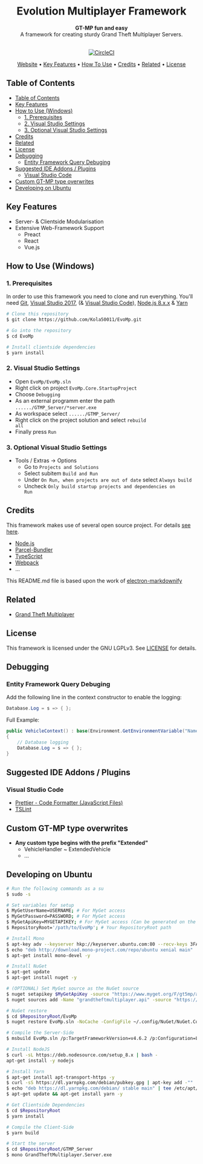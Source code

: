 <h1 align="center">Evolution Multiplayer Framework</h1>

<div align="center">
  <strong>GT-MP fun and easy</strong>
</div>
<div align="center">
  A framework for creating sturdy Grand Theft Multiplayer Servers.
</div>

<br />

<p align="center">
  <a href="https://circleci.com/gh/Kola50011/EvoMp">
    <img src="https://circleci.com/gh/Kola50011/EvoMp/tree/master.svg?style=svg&circle-token=a08ea7263e55dcc44a56e10177951676b24b5243"
      alt="CircleCI">
  </a>
</p>

<p align="center">
  <a href="https://evomp.de/">Website</a> •
  <a href="#key-features">Key Features</a> •
  <a href="#how-to-use">How To Use</a> •
  <a href="#credits">Credits</a> •
  <a href="#related">Related</a> •
  <a href="#license">License</a>
</p>

## Table of Contents

- [Table of Contents](#table-of-contents)
- [Key Features](#key-features)
- [How to Use (Windows)](#how-to-use-windows)
  - [1. Prerequisites](#1-prerequisites)
  - [2. Visual Studio Settings](#2-visual-studio-settings)
  - [3. Optional Visual Studio Settings](#3-optional-visual-studio-settings)
- [Credits](#credits)
- [Related](#related)
- [License](#license)
- [Debugging](#debugging)
  - [Entity Framework Query Debuging](#entity-framework-query-debuging)
- [Suggested IDE Addons / Plugins](#suggested-ide-addons--plugins)
  - [Visual Studio Code](#visual-studio-code)
- [Custom GT-MP type overwrites](#custom-gt-mp-type-overwrites)
- [Developing on Ubuntu](#developing-on-ubuntu)

## Key Features

* Server- & Clientside Modularisation
* Extensive Web-Framework Support
  * Preact
  * React
  * Vue.js

## How to Use (Windows)

### 1. Prerequisites

In order to use this framework you need to clone and run everything. You'll need [Git](https://git-scm.com), [Visual Studio 2017](https://visualstudio.microsoft.com/), (& [Visual Studio Code](https://code.visualstudio.com/)), [Node.js 8.x.x](https://nodejs.org/) & [Yarn](https://yarnpkg.com/)

```bash
# Clone this repository
$ git clone https://github.com/Kola50011/EvoMp.git

# Go into the repository
$ cd EvoMp

# Install clientside dependencies
$ yarn install
```

### 2. Visual Studio Settings

- Open <code>EvoMp/EvoMp.sln</code>
- Right click on project <code>EvoMp.Core.StartupProject</code>
- Choose <code>Debugging</code>
- As an external programm enter the path <code>....../GTMP_Server/*server.exe</code>
- As workspace select  <code>....../GTMP_Server/</code>
- Right click on the project solution and select <code>rebuild all</code>
- Finally press <code>Run</code>

### 3. Optional Visual Studio Settings

- Tools / Extras -> Options
  - Go to <code>Projects and Solutions</code>
  - Select subitem <code>Build and Run</code>
  - Under <code>On Run, when projects are out of date</code> select <code>Always build</code>
  - Uncheck <code>Only build startup projects and dependencies on Run</code>

## Credits

This framework makes use of several open source project. For details [see here](https://github.com/Kola50011/EvoMp/network/dependencies).

- [Node.js](https://nodejs.org/)
- [Parcel-Bundler](https://github.com/parcel-bundler/parcel)
- [TypeScript](https://github.com/Microsoft/TypeScript)
- [Webpack](https://github.com/webpack/webpack)
- ...

This README.md file is based upon the work of [electron-markdownify](https://github.com/amitmerchant1990/electron-markdownify)

## Related

- [Grand Theft Multiplayer](https://gt-mp.net/)

## License

This framework is licensed under the GNU LGPLv3. See [LICENSE](https://github.com/Kola50011/EvoMp/blob/master/LICENSE) for details.

## Debugging

### Entity Framework Query Debuging

Add the following line in the context constructor to enable the logging:

```csharp
Database.Log = s => { };
```

Full Example:
```csharp
public VehicleContext() : base(Environment.GetEnvironmentVariable("NameOrConnectionString"))
{
    // Database logging
    Database.Log = s => { };
}
```

## Suggested IDE Addons / Plugins

### Visual Studio Code

- [Prettier - Code Formatter (JavaScript Files)](https://marketplace.visualstudio.com/items?itemName=esbenp.prettier-vscode)
- [TSLint](https://marketplace.visualstudio.com/items?itemName=eg2.tslint)


## Custom GT-MP type overwrites
- __Any custom type begins with the prefix "Extended"__
  - VehicleHandler ~ ExtendedVehicle
  - ...


## Developing on Ubuntu

```bash
# Run the following commands as a su
$ sudo -s

# Set variables for setup
$ MyGetUserName=USERNAME; # For MyGet access
$ MyGetPassword=PASSWORD; # For MyGet access
$ MyGetApiKey=MYGETAPIKEY; # For MyGet access (Can be generated on the MyGet site)
$ RepositoryRoot='/path/to/EvoMp'; # Your RepositoryRoot path

# Install Mono
$ apt-key adv --keyserver hkp://keyserver.ubuntu.com:80 --recv-keys 3FA7E0328081BFF6A14DA29AA6A19B38D3D831EF
$ echo "deb http://download.mono-project.com/repo/ubuntu xenial main" | tee /etc/apt/sources.list.d/mono-official.list
$ apt-get install mono-devel -y

# Install NuGet
$ apt-get update
$ apt-get install nuget -y

# (OPTIONAL) Set MyGet source as the NuGet source
$ nuget setapikey $MyGetApiKey -source "https://www.myget.org/F/gt5mp/api/v2"
$ nuget sources add -Name "grandtheftmultiplayer.api" -source "https://www.myget.org/F/gt5mp/api/v2" -User $MyGetUserName -pass $MyGetPassword -ConfigFile ~/.config/NuGet/NuGet.Config

# NuGet restore
$ cd $RepositoryRoot/EvoMp
$ nuget restore EvoMp.sln -NoCache -ConfigFile ~/.config/NuGet/NuGet.Config

# Compile the Server-Side
$ msbuild EvoMp.sln /p:TargetFrameworkVersion=v4.6.2 /p:Configuration=Linux EvoMp.sln

# Install NodeJS
$ curl -sL https://deb.nodesource.com/setup_8.x | bash -
apt-get install -y nodejs

# Install Yarn
$ apt-get install apt-transport-https -y
$ curl -sS https://dl.yarnpkg.com/debian/pubkey.gpg | apt-key add -""
$ echo "deb https://dl.yarnpkg.com/debian/ stable main" | tee /etc/apt/sources.list.d/yarn.list
$ apt-get update && apt-get install yarn -y

# Get Clientside Dependencies
$ cd $RepositoryRoot
$ yarn install

# Compile the Client-Side
$ yarn build

# Start the server
$ cd $RepositoryRoot/GTMP_Server
$ mono GrandTheftMultiplayer.Server.exe
```
